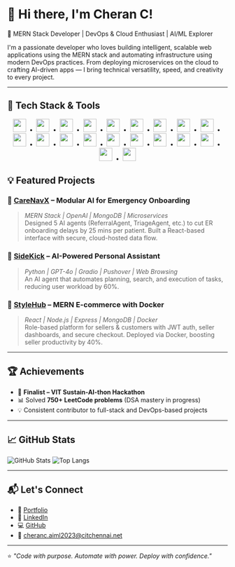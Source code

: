 # 👋 Hi there, I'm Cheran C!

🎯 MERN Stack Developer | DevOps & Cloud Enthusiast | AI/ML Explorer

I'm a passionate developer who loves building intelligent, scalable web applications using the MERN stack and automating infrastructure using modern DevOps practices. From deploying microservices on the cloud to crafting AI-driven apps — I bring technical versatility, speed, and creativity to every project.

---

## 🚀 Tech Stack & Tools

<div align="center">
  <img src="https://cdn.jsdelivr.net/gh/devicons/devicon/icons/javascript/javascript-original.svg" height="30" />
  &nbsp;•&nbsp;
  <img src="https://cdn.jsdelivr.net/gh/devicons/devicon/icons/python/python-original.svg" height="30" />
  &nbsp;•&nbsp;
  <img src="https://cdn.jsdelivr.net/gh/devicons/devicon/icons/java/java-original.svg" height="30" />
  &nbsp;•&nbsp;
  <img src="https://cdn.jsdelivr.net/gh/devicons/devicon/icons/react/react-original.svg" height="30" />
  &nbsp;•&nbsp;
  <img src="https://cdn.jsdelivr.net/gh/devicons/devicon/icons/redux/redux-original.svg" height="30" />
  &nbsp;•&nbsp;
  <img src="https://cdn.jsdelivr.net/gh/devicons/devicon/icons/materialui/materialui-original.svg" height="30" />
  &nbsp;•&nbsp;
  <img src="https://cdn.jsdelivr.net/gh/devicons/devicon/icons/tailwindcss/tailwindcss-plain.svg" height="30" />
  &nbsp;•&nbsp;
  <img src="https://cdn.jsdelivr.net/gh/devicons/devicon/icons/nodejs/nodejs-original.svg" height="30" />
  &nbsp;•&nbsp;
  <img src="https://cdn.jsdelivr.net/gh/devicons/devicon/icons/express/express-original.svg" height="30" />
  &nbsp;•&nbsp;
  <img src="https://cdn.jsdelivr.net/gh/devicons/devicon/icons/mongodb/mongodb-original.svg" height="30" />
  &nbsp;•&nbsp;
  <img src="https://cdn.jsdelivr.net/gh/devicons/devicon/icons/docker/docker-original.svg" height="30" />
  &nbsp;•&nbsp;
  <img src="https://cdn.jsdelivr.net/gh/devicons/devicon/icons/jenkins/jenkins-original.svg" height="30" />
  &nbsp;•&nbsp;
  <img src="https://cdn.jsdelivr.net/gh/devicons/devicon/icons/amazonwebservices/amazonwebservices-original.svg" height="30" />
  &nbsp;•&nbsp;
  <img src="https://cdn.jsdelivr.net/gh/devicons/devicon/icons/git/git-original.svg" height="30" />
  &nbsp;•&nbsp;
  <img src="https://cdn.jsdelivr.net/gh/devicons/devicon/icons/github/github-original.svg" height="30" />
  &nbsp;•&nbsp;
  <img src="https://cdn.jsdelivr.net/gh/devicons/devicon/icons/bash/bash-original.svg" height="30" />
  &nbsp;•&nbsp;
  <img src="https://cdn.jsdelivr.net/gh/devicons/devicon/icons/linux/linux-original.svg" height="30" />
  &nbsp;•&nbsp;
  <img src="https://avatars.githubusercontent.com/u/14957082?s=200&v=4" height="30" />
  &nbsp;•&nbsp;
  <img src="https://avatars.githubusercontent.com/u/22247014?s=200&v=4" height="30" />
  &nbsp;•&nbsp;
  <img src="https://avatars.githubusercontent.com/u/16236543?s=200&v=4" height="30" />
</div>



## 💡 Featured Projects

### 🏥 [CareNavX](https://github.com/aj1seven/CareNavX) – Modular AI for Emergency Onboarding  
> *MERN Stack | OpenAI | MongoDB | Microservices*  
Designed 5 AI agents (ReferralAgent, TriageAgent, etc.) to cut ER onboarding delays by 25 mins per patient. Built a React-based interface with secure, cloud-hosted data flow.

### 🤖 [SideKick](https://github.com/aj1seven/SideKick) – AI-Powered Personal Assistant  
> *Python | GPT-4o | Gradio | Pushover | Web Browsing*  
An AI agent that automates planning, search, and execution of tasks, reducing user workload by 60%.

### 🛒 [StyleHub](https://github.com/aj1seven/Stylehub) – MERN E-commerce with Docker  
> *React | Node.js | Express | MongoDB | Docker*  
Role-based platform for sellers & customers with JWT auth, seller dashboards, and secure checkout. Deployed via Docker, boosting seller productivity by 40%.

---

## 🏆 Achievements

- 🏁 **Finalist – VIT Sustain-AI-thon Hackathon**  
- 📊 Solved **750+ LeetCode problems** (DSA mastery in progress)  
- 💡 Consistent contributor to full-stack and DevOps-based projects

---

## 📈 GitHub Stats

![GitHub Stats](https://github-readme-stats.vercel.app/api?username=aj1seven&show_icons=true&theme=radical)
![Top Langs](https://github-readme-stats.vercel.app/api/top-langs/?username=aj1seven&layout=compact&theme=radical)

---

## 📬 Let's Connect

- 🔗 [Portfolio](https://cheranconline.vercel.app/)
- 💼 [LinkedIn](https://www.linkedin.com/in/aj1seven/)
- 💻 [GitHub](https://github.com/aj1seven)
- 📧 cheranc.aiml2023@citchennai.net

---

⭐ *"Code with purpose. Automate with power. Deploy with confidence."*
